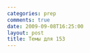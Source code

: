 ```yaml
---
categories: prep
comments: true
date: 2009-09-08T16:25:00
layout: post
title: Темы для 153
---
```


